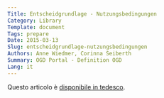 ```yaml
---
Title: Entscheidgrundlage - Nutzungsbedingungen
Category: Library
Template: document
Tags: prepare
Date: 2015-03-13
Slug: entscheidgrundlage-nutzungsbedingungen
Authors: Anne Wiedmer, Corinna Seiberth
Summary: OGD Portal - Definition OGD
Lang: it
---
```


Questo articolo è [disponibile in tedesco](/de/library/entscheidgrundlage-nutzungsbedingungen).
